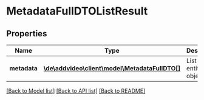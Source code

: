 # MetadataFullDTOListResult

## Properties
Name | Type | Description | Notes
------------ | ------------- | ------------- | -------------
**metadata** | [**\de\addvideo\client\model\MetadataFullDTO[]**](MetadataFullDTO.md) | List of entity objects. | 

[[Back to Model list]](../README.md#documentation-for-models) [[Back to API list]](../README.md#documentation-for-api-endpoints) [[Back to README]](../README.md)


